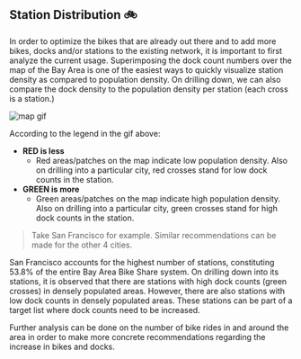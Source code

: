 ## Station Distribution :bike:

In order to optimize the bikes that are already out there and to add more bikes, docks and/or stations to the existing network, it is important to first analyze the current usage. Superimposing the dock count numbers over the map of the Bay Area is one of the easiest ways to quickly visualize station density as compared to population density. On drilling down, we can also compare the dock density to the population density per station (each cross is a station.)

![map gif](.github/gifs/maps.gif)

According to the legend in the gif above:
- **RED is less**
    - Red areas/patches on the map indicate low population density. Also on drilling into a particular city, red crosses stand for low dock counts in the station.
- **GREEN is more**
    - Green areas/patches on the map indicate high population density. Also on drilling into a particular city, green crosses stand for high dock counts in the station.

> Take San Francisco for example. Similar recommendations can be made for the other 4 cities. 

San Francisco accounts for the highest number of stations, constituting 53.8% of the entire Bay Area Bike Share system. On drilling down into its stations, it is observed that there are stations with high dock counts (green crosses) in densely populated areas. However, there are also stations with low dock counts in densely populated areas. These stations can be part of a target list where dock counts need to be increased. 

Further analysis can be done on the number of bike rides in and around the area in order to make more concrete recommendations regarding the increase in bikes and docks.
